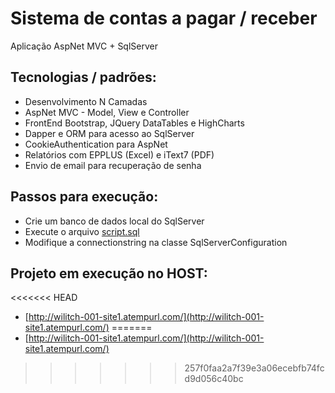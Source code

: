 # Sistema de contas a pagar / receber
Aplicação AspNet MVC + SqlServer

## Tecnologias / padrões:
* Desenvolvimento N Camadas
* AspNet MVC - Model, View e Controller
* FrontEnd Bootstrap, JQuery DataTables e HighCharts
* Dapper e ORM para acesso ao SqlServer
* CookieAuthentication para AspNet
* Relatórios com EPPLUS (Excel) e iText7 (PDF)
* Envio de email para recuperação de senha

## Passos para execução:
* Crie um banco de dados local do SqlServer
* Execute o arquivo [script.sql](script.sql)
* Modifique a connectionstring na classe SqlServerConfiguration

## Projeto em execução no HOST:
<<<<<<< HEAD
* [http://wilitch-001-site1.atempurl.com/](http://wilitch-001-site1.atempurl.com/)
=======
* [http://wilitch-001-site1.atempurl.com/](http://wilitch-001-site1.atempurl.com/)
>>>>>>> 257f0faa2a7f39e3a06ecebfb74fcd9d056c40bc
